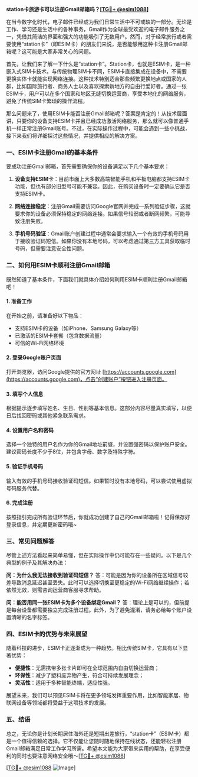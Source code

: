 **station卡旅游卡可以注册Gmail邮箱吗？[[TG💪+ @esim1088](https://t.me/s/esim1088)]**

在当今数字化时代，电子邮件已经成为我们日常生活中不可或缺的一部分。无论是工作、学习还是生活中的各种事务，Gmail作为全球最受欢迎的电子邮件服务之一，凭借其简洁的界面和强大的功能吸引了无数用户。然而，对于经常旅行或者需要使用“station卡”（即ESIM卡）的朋友们来说，是否能够用这种卡注册Gmail邮箱呢？这可能是大家非常关心的问题。

首先，让我们来了解一下什么是“station卡”。Station卡，也就是ESIM卡，是一种嵌入式SIM卡技术。与传统物理SIM卡不同，ESIM卡直接集成在设备中，不需要更换实体卡就能实现网络连接。这种技术特别适合那些频繁更换地点或国家的人群，比如国际旅行者、商务人士以及喜欢探索新地方的自由行爱好者。通过一张ESIM卡，用户可以在多个国家和地区无缝切换运营商，享受本地化的网络服务，避免了传统SIM卡繁琐的操作流程。

那么问题来了，使用ESIM卡能否注册Gmail邮箱呢？答案是肯定的！从技术层面讲，只要你的设备支持ESIM卡并且已经成功激活网络服务，那么就可以像普通手机一样正常注册Gmail账号。不过，在实际操作过程中，可能会遇到一些小挑战，接下来我们将详细探讨这些情况，并提供相应的解决方案。

### **一、ESIM卡注册Gmail的基本条件**

要成功注册Gmail邮箱，首先需要确保你的设备满足以下几个基本要求：

1. **设备支持ESIM卡**：目前市面上大多数高端智能手机和平板电脑都支持ESIM卡功能，但也有部分旧型号可能不兼容。因此，在购买设备时一定要确认它是否支持ESIM卡。
   
2. **网络连接稳定**：注册Gmail需要访问Google官网并完成一系列验证步骤，这就要求你的设备必须保持稳定的网络连接。如果信号较弱或者断网频繁，可能导致注册失败。

3. **手机号码验证**：Gmail账户创建过程中通常会要求输入一个有效的手机号码用于接收验证码短信。如果你没有本地号码，可以考虑通过第三方工具获取临时号码，但需要注意安全性问题。

### **二、如何用ESIM卡顺利注册Gmail邮箱**

既然知道了基本条件，下面我们就具体介绍如何利用ESIM卡顺利注册Gmail邮箱吧！

#### **1. 准备工作**
在开始之前，请准备好以下物品：
- 支持ESIM卡的设备（如iPhone、Samsung Galaxy等）
- 已激活的ESIM卡套餐（包含数据流量）
- 可信的Wi-Fi网络环境

#### **2. 登录Google账户页面**
打开浏览器，访问Google提供的官方网址 [https://accounts.google.com](https://accounts.google.com)，点击“创建账户”按钮进入注册页面。

#### **3. 填写个人信息**
根据提示逐步填写姓名、生日、性别等基本信息。这部分内容尽量真实填写，以便日后找回密码或其他紧急联系需求。

#### **4. 设置用户名和密码**
选择一个独特的用户名作为你的Gmail地址前缀，并设置强密码以保护账户安全。建议密码长度不少于8位，并包含字母、数字及特殊字符。

#### **5. 验证手机号码**
输入有效的手机号码接收验证码短信。如果暂时没有本地号码，可以尝试使用虚拟号码服务代替。

#### **6. 完成注册**
按照指引完成所有验证环节后，你就成功创建了自己的Gmail邮箱啦！记得保存好登录信息，并定期更新密码哦~

### **三、常见问题解答**

尽管上述方法看起来简单易懂，但在实际操作中仍可能存在一些疑问。以下是几个典型的例子及其解决办法：

**问：为什么我无法接收到验证码短信？**
答：可能是因为你的设备所在区域信号较差导致消息延迟甚至丢失。此时可以选择切换至更稳定的Wi-Fi网络继续操作；若依然无效，则需咨询运营商客服寻求帮助。

**问：能否用同一张ESIM卡为多个设备绑定Gmail？**
答：理论上是可以的，但前提是每台设备都需要独立完成注册过程。此外，为了避免混淆，请务必给每个账户设置清晰的名字标签。

### **四、ESIM卡的优势与未来展望**

随着科技的进步，ESIM卡正逐渐成为一种趋势。相比传统SIM卡，它具有以下显著优势：
- **便捷性**：无需携带多张卡片即可在全球范围内自由切换运营商；
- **环保性**：减少了塑料废弃物产生，符合可持续发展理念；
- **灵活性**：适用于多种智能终端，适应性强。

展望未来，我们可以预见ESIM卡将在更多领域发挥重要作用，比如智能家居、物联网设备等领域都将受益于这项技术的发展。

### **五、结语**

总之，无论你是计划长期居住海外还是短期出差旅行，“station卡”（ESIM卡）都是一个值得信赖的选择。它不仅能让您随时随地保持在线状态，还能轻松注册Gmail邮箱满足日常工作学习所需。希望本文能为大家带来实用的帮助，在享受便利的同时也要注意网络安全哦～[[TG💪+ @esim1088](https://t.me/s/esim1088)]

[[TG💪+ @esim1088](https://t.me/s/esim1088) ![Image](https://i.postimg.cc/4NQfJmqS/Snipaste-2025-05-13-00-14-12.png)]